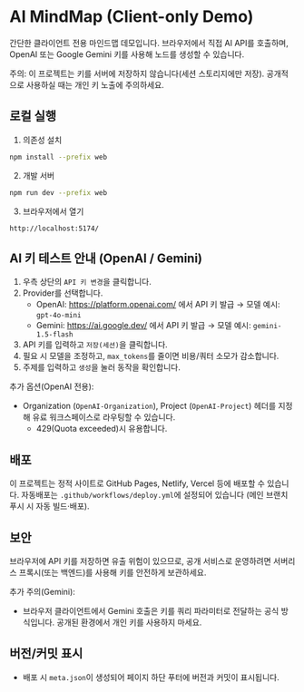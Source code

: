 # AI MindMap (Client-only Demo)

간단한 클라이언트 전용 마인드맵 데모입니다. 브라우저에서 직접 AI API를 호출하며, OpenAI 또는 Google Gemini 키를 사용해 노드를 생성할 수 있습니다.

주의: 이 프로젝트는 키를 서버에 저장하지 않습니다(세션 스토리지에만 저장). 공개적으로 사용하실 때는 개인 키 노출에 주의하세요.

## 로컬 실행

1. 의존성 설치

```bash
npm install --prefix web
```

2. 개발 서버

```bash
npm run dev --prefix web
```

3. 브라우저에서 열기

```
http://localhost:5174/
```

## AI 키 테스트 안내 (OpenAI / Gemini)

1. 우측 상단의 `API 키 변경`을 클릭합니다.
2. Provider를 선택합니다.
	- OpenAI: https://platform.openai.com/ 에서 API 키 발급 → 모델 예시: `gpt-4o-mini`
	- Gemini: https://ai.google.dev/ 에서 API 키 발급 → 모델 예시: `gemini-1.5-flash`
3. API 키를 입력하고 `저장(세션)`을 클릭합니다.
4. 필요 시 모델을 조정하고, `max_tokens`를 줄이면 비용/쿼터 소모가 감소합니다.
5. 주제를 입력하고 `생성`을 눌러 동작을 확인합니다.

추가 옵션(OpenAI 전용):
- Organization (`OpenAI-Organization`), Project (`OpenAI-Project`) 헤더를 지정해 유료 워크스페이스로 라우팅할 수 있습니다.
  - 429(Quota exceeded)시 유용합니다.

## 배포

이 프로젝트는 정적 사이트로 GitHub Pages, Netlify, Vercel 등에 배포할 수 있습니다. 자동배포는 `.github/workflows/deploy.yml`에 설정되어 있습니다 (메인 브랜치 푸시 시 자동 빌드·배포).

## 보안

브라우저에 API 키를 저장하면 유출 위험이 있으므로, 공개 서비스로 운영하려면 서버리스 프록시(또는 백엔드)를 사용해 키를 안전하게 보관하세요.

추가 주의(Gemini):
- 브라우저 클라이언트에서 Gemini 호출은 키를 쿼리 파라미터로 전달하는 공식 방식입니다. 공개된 환경에서 개인 키를 사용하지 마세요.

## 버전/커밋 표시
- 배포 시 `meta.json`이 생성되어 페이지 하단 푸터에 버전과 커밋이 표시됩니다.

